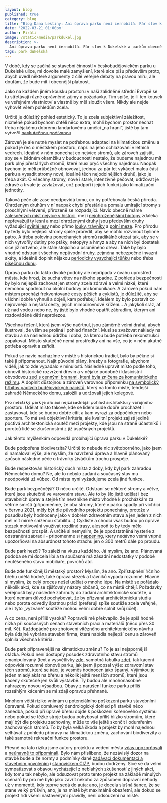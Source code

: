 ```yaml
---
layout: blog
published: true
category: blog
title: "Blog Dana Leštiny: Ani úprava parku není černobílá. Pár slov k Dukelské a parkům obecně"
date: '2022-03-21 01:00pm'
author: Piráti
image: /static/media/parkdukel.jpg
description: >-
  Ani úprava parku není černobílá. Pár slov k Dukelské a parkům obecně
tags: park dukelská
---
```

V době, kdy se začíná se stavební činností v českobudějovickém parku u Dukelské ulice, mi dovolte malé zamyšlení, které sice píšu především proto, abych uvedl některé argumenty z čilé veřejné debaty na pravou míru, ale doufám, že bude mít i obecnější platnost.

Jako na každém jiném kousku prostoru v naší zalidněné střední Evropě se tu střetávají různé oprávněné zájmy a požadavky. Tím spíše, je-li ten kousek ve veřejném vlastnictví a vlastně by měl sloužit všem. Nikdy ale nejde vyhovět všem pohledům zcela.

Určitě je důležitý pohled estetický. To je zcela subjektivní záležitost, nicméně pokud bychom chtěli něco extra, mohli bychom prostor nechat třeba nějakému dobrému landartovému umělci „na hraní“, jistě by tam vytvořil [neskutečnou podívanou](https://www.gibbsfarm.org.nz/artworks.php).

Zároveň je ale nutné myslet na potřebnou adaptaci na klimatickou změnu a pokud je řeč o městském prostoru, např. na jeho ochlazování v letních vedrech. Ideálně v něm ponechat co nejvíce stromů, ale zároveň zajistit, aby se v žádném okamžiku v budoucnosti nestalo, že budeme najednou mít park plný přestárlých stromů, které musí pryč všechny najednou. Naopak bychom je měli průběžně obnovovat, jednou za pár let vykácet malou část parku a vysadit stromy nové, ideálně těch nejodolnějších druhů, jako je třeba akát. O všechny stromy, nové i staré, intenzivně pečovat, udržovat je zdravé a trvale je zavlažovat, což podpoří i jejich funkci jako klimatizační jednotky.

Taková péče ale zase neodpovídá tomu, co by potřebovala česká příroda. Ohroženým druhům v ní naopak chybí přestárlé a pomalu umírající stromy s proschlými větvemi, přirozeně se rozpadající. Navíc obecně máme [zalesněných míst nejvíce v historii](https://vesmir.cz/cz/casopis/archiv-casopisu/2011/cislo-10/bezlesi-ceske-krajine.html), mezi [nejohroženějšími biotopy](https://www.ochranaprirody.cz/res/archive/333/071655.pdf?seek=1593498355) zdaleka nepřevažují ty lesní a mezi ohroženými druhy jsou především druhy vyžadující [světlé lesy](http://www.forumochranyprirody.cz/sites/default/files/ohrozeny_hmyz_nizinnych_lesu.pdf) nebo přímo [louky, trávníky](http://www.forumochranyprirody.cz/sites/default/files/ohrozeny_hmyz_nelesnich_stanovist.pdf) a [polní meze](https://www.birdlife.cz/co-delame/vyzkum-a-ochrana-ptaku/ochrana-lokalit-a-prostredi/zemedelstvi/). Pro přírodu by tedy bylo nejlepší stromy spíše proředit, aby se mohlo rozvinout bylinné patro. A třeba polovinu ponechaných stromů [radikálně ořezat](https://www.jarojaromer.cz/zoostromy/) tak, aby se v nich vytvořily dutiny pro ptáky, netopýry a hmyz a aby na nich byl dostatek sice již mrtvého, ale stále stojícího a osluněnéno dřeva. Také by bylo vhodné odstranit všechny nepůvodní druhy, zejména nebezpečné invazní akáty, a ideálně doplnit nějakou [periodicky vysychající tůňku](https://mokrady.wbs.cz/Periodicke-tune.html) nebo třeba [písečnou dunu](http://calla.cz/prirodavemeste/travniky/).

Úprava parku do takto divoké podoby ale nepřipadá v úvahu uprostřed města, kde hrozí, že suchá větev na někoho spadne. Z pohledu bezpečnosti by bylo nejlepší zachovat jen stromy zcela zdravé a velmi nízké, které nemohou spadnout na okolní budovy ani komunikace. A zároveň pokud nám místem prochází frekventované cesty pěších a cyklistů, je důležité, aby se všichni dobře vyhnuli a dojeli, kam potřebují. Ideálem by bylo postavit co nejrovnější a nejširší cesty, jejich mimoúrovňové křížení… A jakýkoli sráz, ať už nad vodou nebo ne, by jistě bylo vhodné opatřit zábradlím, kterým ani rozdováděné děti neprolezou.

Všechna řešení, která jsem výše načrtnul, jsou záměrně velmi drahá, abych ilustroval, že vším se prolíná i pohled finanční. Musí se zvažovat náklady na stavbu a na následnou údržbu i doba, za kterou bude potřeba rekonstrukci zopakovat. Město skutečně nemá prostředky ani na vše, co je v něm akutně potřeba opravit a zařídit.

Pokud se navíc nacházíme v místě s historickou tradicí, bylo by pěkné si také ji připomenout. Najít původní plány, kresby a fotografie, abychom viděli, jak to zde vypadalo v minulosti. Následně upravit místo podle toho, obnovit historické rozvržení dřevin a v nějaké podobně i klasicistní obvodovou [zeď s cennými branami, která byla zničena za komunistického režimu](https://cs.wikipedia.org/wiki/Leninovy_sady#Historie). A doplnit důstojnou a zároveň varovnou připomínku [na symbolický hřbitov padlých budějovických nacistů](http://severniceskobudejovicko.cz/2015/08/18/pohrbivani-nemeckych-vojaku-v-ceskych-budejovicich/), který na tomto místě, tehdejší zahradě Německého domu, založili a udržovali jejich kolegové.

Pro městský park je ale asi nejzásadnější pohled architektury veřejného prostoru. Udělat místo takové, kde se lidem bude dobře procházet i zastavovat, kde se budou dobře cítit a kam vyrazí za odpočinkem nebo sportem. To má svá objektivní kritéria, ale kvalitní projekt zajistí jedině poctivá architektonická soutěž mezi projekty, kde jsou na straně účastníků i porotců lidé se zkušenostmi z již úspěšných projektů.


Jak těmto myšlenkám odpovídá probíhající úprava parku v Dukelské?

Bude podpořena biodiverzita? Určitě to nebude nic světoborného, jako jsem si namaloval výše, ale myslím, že navržená úprava a hlavně plánovaný způsob následné péče o trávníky živáčkům trochu prospěje. 

Bude respektován historický duch místa z doby, kdy byl park zahradou Německého domu? Ne, ale to nebylo zadání a současný stav mu neodpovídá už vůbec. Od místa nyní vyžadujeme zcela jiné funkce.

Bude park bezpečnější? O něco určitě. Odstraní se některé stromy a větve, které jsou skutečně ve varovném stavu. Ale to by šlo jistě udělat i bez stavebních úprav a stejně tím nevznikne místo vhodné k procházkám za větrné smršti (připomeňme, že oba stromy, které v parku spadly při vichřici v červnu 2021, měly být dle původního projektu ponechány, protože v posudku byly hodnoceny jako v dobrém zdravotním stavu a jen jeden z nich měl mít mírně sníženou stabilitu…) Cyklisté a chodci však budou po úpravě stezek motivováni využívat rozdílné trasy, alespoň to by tedy mělo bezpečnosti prospět. A určitě si nemyslím, že je opodstatněná hysterie z odstranění zábradlí - připomeňme si [happening](https://www.facebook.com/events/2523463777700459/?active_tab=discussion), který nedávno velmi vtipně upozorňoval na absurdnost tohoto strachu jen o 300 metrů dále po proudu.

Bude park hezčí? To záleží na vkusu každého. Já myslím, že ano. Plánovaná podoba se mi docela líbí a ta současná má zásadní nedostatky v podobě neutěšeného stavu mobiliáře, povrchů atd.

Bude zde funkčnější městský prostor? Myslím, že ano. Zpřístupnění říčního břehu udělá hodně, také úprava stezek a trávníků vypadá rozumně. Hlavně si myslím, že celý proces nešel udělat o mnoho lépe. Na místě se pořádalo několik akcí, kde se zjišťovaly názory občanů, co na místě chtějí. Požadavky veřejnosti byly následně zahrnuty do zadání architektonické soutěže, u které nemám důvod pochybovat, že by přizvaná architektonická studia nebo porota odvedly špatnou práci (preferuji spíše soutěže zcela veřejné, ale i tyto „vyzvané“ soutěže mohou velmi dobře splnit svůj účel). 

A co cena, není příliš vysoká? Popravdě mě překvapilo, že je spíš hodně nízká při současných cenách stavebních prací a materiálů (něco přes 30 mil. Kč). Každopádně pro zhotovení vítězného architektonického návrhu byla údajně vybrána stavební firma, která nabídla nejlepší cenu a zároveň splnila všechna kritéria.

Bude park připravenější na klimatickou změnu? To je asi nejspornější otázka. Pokud není dostupný posudek zdravotního stavu stromů zmanipulovaný (text a vysvětlivky [zde](https://d6scj24zvfbbo.cloudfront.net/8555a780f7e7065cb4211820369521f9/200000138-19b9919b9b/Dukelsk%C3%A1%20-%20Slavie.pdf?ph=31e48793d8), samotná tabulka [zde](https://d6scj24zvfbbo.cloudfront.net/8555a780f7e7065cb4211820369521f9/200000139-b2e51b2e53/Tabulky.pdf?ph=31e48793d8)), tak kácení odpovídá rozumné obnově parku, jak jsem ji popsal výše: zdravotní stav těch [stromů, které se kácí](https://d6scj24zvfbbo.cloudfront.net/8555a780f7e7065cb4211820369521f9/200000137-ea388ea38a/D.8.1.a.1_Kaceni%20situace.pdf?ph=31e48793d8), je vesměs hodnocen jako špatný. Výjimkou je jeden mladý akát na břehu a několik ještě menších stromů, které jsou káceny skutečně jen kvůli výstavbě. Ty budou ale mnohonásobně nahrazeny novou výsadbou. Obavy z narušení funkce parku příliš rozsáhlým kácením se mi zdají opravdu přehnané.

Mnohem větší riziko vnímám u potenciálního poškození parku stavebními úpravami. Pokud domluvený dendrologický dohled při stavbě něco zanedbá, pokud při úpravě břehu dojde k poškození kořenového systému nebo pokud se těžké stroje budou pohybovat příliš blízko stromům, které mají být dle projektu zachovány, může to vše ještě skončit i odumřením zachovaných stromů. To by byla velká škoda a projekt by mohl najednou selhávat z pohledu přípravy na klimatickou změnu, zachování biodiverzity a také samotné rekreační funkce prostoru.

Přesně na tato rizika jsme autory projektu a vedení města [včas upozorňovali](https://cb.pirati.cz/blog/2020/11/23/jednali-jsme-o-zachovani-stromu-v-parku-v-dukelske/) a [neúnavně to připomínali](https://cb.pirati.cz/blog/2022/02/01/pirati-souhlasi-s-upravou-parku-varuji-ale-pred-riziky-pro-stromy/). Bylo nám přislíbeno, že nezávislý dozor na stavbě bude a že normy a podmínky dané [zadávací dokumentací a stavebním povolením](https://tenderarena.cz/dodavatel/seznam-profilu-zadavatelu/detail/Z0001977/zakazka/486676) i [stanoviskem ČIŽP](https://cb.pirati.cz/static/doc/dukelska-cizp.pdf), budou dodrženy. Sice se dá velmi sympatizovat s obavou vycházející z neblahých zkušeností z jiných akcí, kdy tomu tak nebylo, ale odsuzovat proto tento projekt na základě minulých scénářů by pro mě bylo jako zavřít někoho za způsobení dopravní nehody už v momentě, kdy teprve sedá do auta: ano, je docela slušná šance, že se stane velký průšvih, ano, je na místě být maximálně obezřetní, ale dokud se projekt řídí všemi nastavenými pravidly, není odsouzení na místě.

